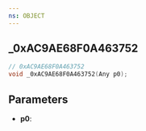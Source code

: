 ```yaml
---
ns: OBJECT
---
```

## _0xAC9AE68F0A463752

```c
// 0xAC9AE68F0A463752
void _0xAC9AE68F0A463752(Any p0);
```

## Parameters
* **p0**:

